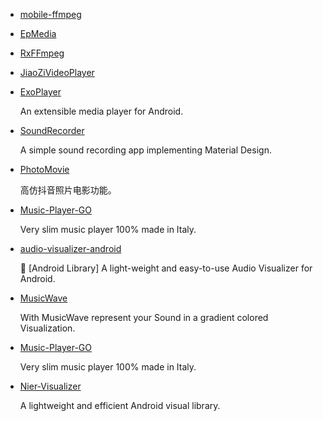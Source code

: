 * [mobile-ffmpeg](https://github.com/tanersener/mobile-ffmpeg)
* [EpMedia](https://github.com/yangjie10930/EpMedia)
* [RxFFmpeg](https://github.com/microshow/RxFFmpeg)
* [JiaoZiVideoPlayer](https://github.com/lipangit/JiaoZiVideoPlayer)
* [ExoPlayer](https://github.com/google/ExoPlayer)

    An extensible media player for Android.
* [SoundRecorder](https://github.com/dkim0419/SoundRecorder)

    A simple sound recording app implementing Material Design.
* [PhotoMovie](https://github.com/yellowcath/PhotoMovie)

    高仿抖音照片电影功能。
* [Music-Player-GO](https://github.com/enricocid/Music-Player-GO)

    Very slim music player 100% made in Italy.
* [audio-visualizer-android](https://github.com/gauravk95/audio-visualizer-android)

    🎵 [Android Library] A light-weight and easy-to-use Audio Visualizer for Android.  
* [MusicWave](https://github.com/akshay2211/MusicWave)

    With MusicWave represent your Sound in a gradient colored Visualization.
* [Music-Player-GO](https://github.com/enricocid/Music-Player-GO)

    Very slim music player 100% made in Italy.
* [Nier-Visualizer](https://github.com/bogerchan/Nier-Visualizer)

    A lightweight and efficient Android visual library.